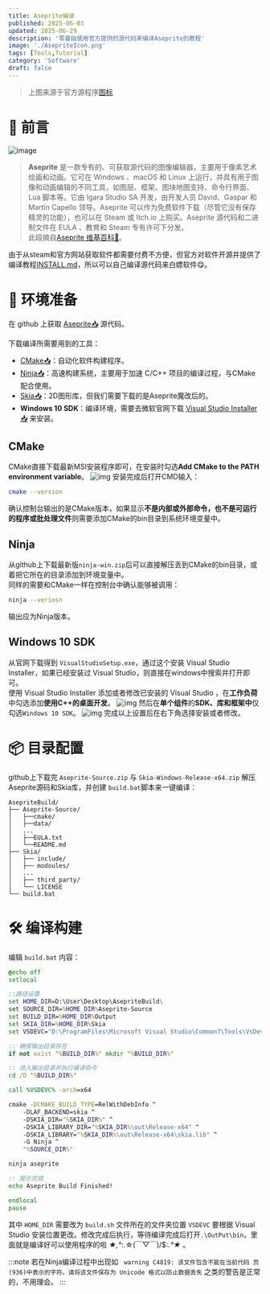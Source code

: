 ```yaml
---
title: Aseprite编译
published: 2025-06-03
updated: 2025-06-29
description: '零基础使用官方提供的源代码来编译Aseprite的教程'
image: './AsepriteIcon.png'
tags: [Tools,Tutorial]
category: 'Software'
draft: false 
---
```


> 上图来源于官方源程序<a href="https://github.com/aseprite/aseprite/blob/main/data/icons/hd/asehd-blush.png" target="_blank">图标</a>

# 📃 前言
![image](./AsepriteHeaderLogo.png)
> **Aseprite** 是一款专有的、可获取源代码的图像编辑器，主要用于像素艺术绘画和动画。它可在 Windows 、macOS 和 Linux 上运行，并具有用于图像和动画编辑的不同工具，如图层、框架、图块地图支持、命令行界面、Lua 脚本等。它由 Igara Studio SA 开发，由开发人员 David、Gaspar 和 Martín Capello 领导。Aseprite 可以作为免费软件下载（尽管它没有保存精灵的功能），也可以在 Steam 或 Itch.io 上购买。Aseprite 源代码和二进制文件在 EULA 、教育和 Steam 专有许可下分发。  
此段摘自<a href="https://en.wikipedia.org/wiki/Aseprite" target="_blank">Aseprite 维基百科📙</a>。

由于从steam和官方网站获取软件都<span class="heimu" title="你知道的太多了">需要付费</span>不方便，但官方对软件开源并提供了编译教程[INSTALL.md](https://github.com/aseprite/aseprite/blob/main/INSTALL.md)，所以可以自己编译源代码来白嫖软件😋。

# 🧰 环境准备
在 github 上获取 <a href="https://github.com/aseprite/aseprite/releases/latest" target="_blank">Aseprite📥</a> 源代码。

下载编译所需要用到的工具：
- <a href="https://cmake.org/download" target="_blank">CMake📥</a>：自动化软件构建程序。
- <a href="https://github.com/ninja-build/ninja/releases/latest" target="_blank">Ninja📥</a>：高速构建系统，主要用于加速 C/C++ 项目的编译过程，与CMake配合使用。
- <a href="https://github.com/aseprite/skia/releases/latest" target="_blank">Skia📥</a>：2D图形库，但我们需要下载的是Aseprite魔改后的。
- **Windows 10 SDK**：编译环境，需要去微软官网下载 <a href="https://visualstudio.microsoft.com/zh-hans/downloads" target="_blank">Visual Studio Installer📥</a> 来安装。


## CMake
CMake直接下载最新MSI安装程序即可，在安装时勾选**Add CMake to the PATH environment variable**。
![img](./CMake.jpg)
安装完成后打开CMD输入：
```sh
cmake --version
```
确认控制台输出的是CMake版本，如果显示**不是内部或外部命令，也不是可运行的程序或批处理文件**则需要添加CMake的bin目录到系统环境变量中。

## Ninja
从github上下载最新版`ninja-win.zip`后可以直接解压丢到CMake的bin目录，或着把它所在的目录添加到环境变量中。  
同样的需要和CMake一样在控制台中确认能够被调用：
```sh
ninja --veriosn
```
输出应为Ninja版本。

## Windows 10 SDK
从官网下载得到 `VisualStudioSetup.exe`，通过这个安装 Visual Studio Installer，如果已经安装过 Visual Studio，则直接在windows中搜索并打开即可。  
使用 Visual Studio Installer 添加或者修改已安装的 Visual Studio ，在**工作负荷**中勾选添加**使用C++的桌面开发**。
![img](./VSI1.jpg)
然后在**单个组件**的**SDK、库和框架中**仅勾选`Windows 10 SDK`。
![img](./VSI2.jpg)
完成以上设置后在右下角选择安装或者修改。

# 📦 目录配置
github上下载完 `Aseprite-Source.zip` 与 `Skia-Windows-Release-x64.zip` 解压Aseprite源码和Skia库，并创建 `build.bat`脚本来一键编译：
```
AsepriteBuild/
├── Aseprite-Source/
│   ├──cmake/
│   ├──data/
│   ...
│   ├──EULA.txt
│   └──README.md
├── Skia/
│   ├── include/
│   ├── modoules/
│   ...
│   ├── third_party/
│   └── LICENSE
└── build.bat
```

# 🛠️ 编译构建
编辑 `build.bat` 内容： 
```bat
@echo off
setlocal

::路径设置
set HOME_DIR=D:\User\Desktop\AsepriteBuild\
set SOURCE_DIR=%HOME_DIR%Aseprite-Source
set BUILD_DIR=%HOME_DIR%Output
set SKIA_DIR=%HOME_DIR%Skia
set VSDEVC="D:\ProgramFiles\Microsoft Visual Studio\Common7\Tools\VsDevCmd.bat"

:: 确保输出目录存在
if not exist "%BUILD_DIR%" mkdir "%BUILD_DIR%"

:: 进入输出目录并执行编译命令
cd /D "%BUILD_DIR%"

call %VSDEVC% -arch=x64

cmake -DCMAKE_BUILD_TYPE=RelWithDebInfo ^
    -DLAF_BACKEND=skia ^
    -DSKIA_DIR="%SKIA_DIR%" ^
    -DSKIA_LIBRARY_DIR="%SKIA_DIR%\out\Release-x64" ^
    -DSKIA_LIBRARY="%SKIA_DIR%\out\Release-x64\skia.lib" ^
    -G Ninja ^
    "%SOURCE_DIR%"

ninja aseprite

:: 提示完成
echo Aseprite Build Finished!

endlocal
pause
```
其中 `HOME_DIR` 需要改为 `build.sh` 文件所在的文件夹位置 `VSDEVC` 要根据 Visual Studio 安装位置更改。修改完成后执行，等待编译完成后打开`.\OutPut\bin`，里面就是编译好可以使用程序的啦 *★,°*:.☆(￣▽￣)/$:*.°★* 。

:::note
若在Ninja编译过程中出现如 ` warning C4819: 该文件包含不能在当前代码 页(936)中表示的字符。请将该文件保存为 Unicode 格式以防止数据丢失` 之类的警告是正常的，不用理会。
:::